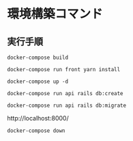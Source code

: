 # 環境構築コマンド
## 実行手順
`docker-compose build`

`docker-compose run front yarn install`

`docker-compose up -d`

`docker-compose run api rails db:create`

`docker-compose run api rails db:migrate`

http://localhost:8000/

`docker-compose down`